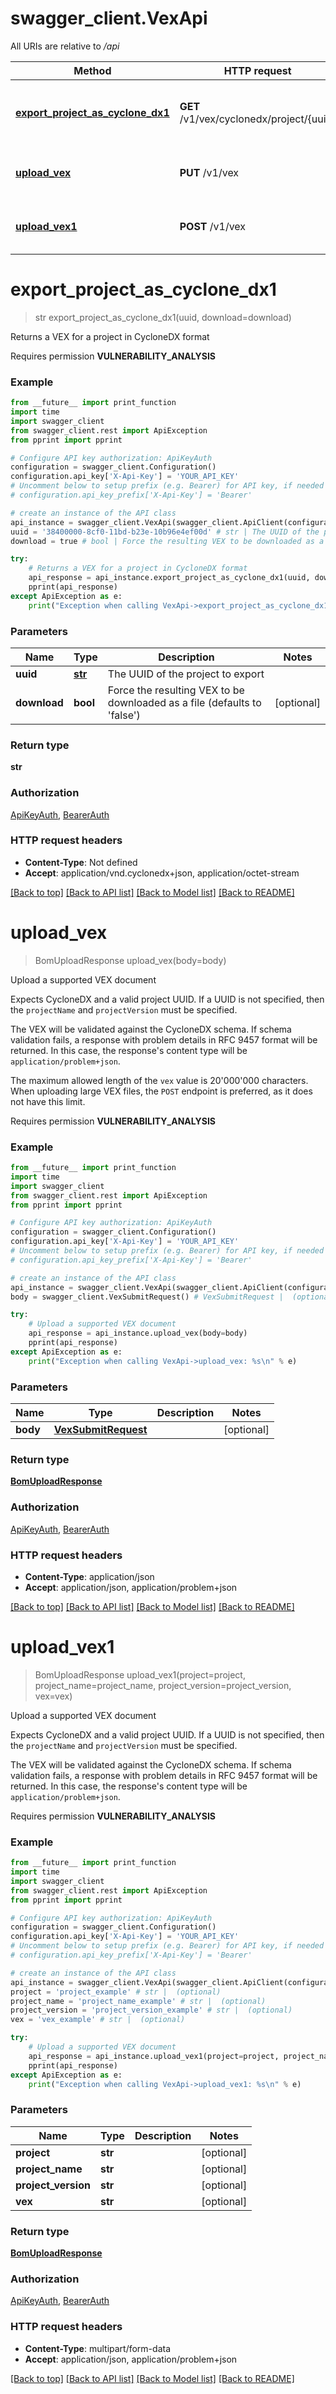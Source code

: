 # swagger_client.VexApi

All URIs are relative to */api*

Method | HTTP request | Description
------------- | ------------- | -------------
[**export_project_as_cyclone_dx1**](VexApi.md#export_project_as_cyclone_dx1) | **GET** /v1/vex/cyclonedx/project/{uuid} | Returns a VEX for a project in CycloneDX format
[**upload_vex**](VexApi.md#upload_vex) | **PUT** /v1/vex | Upload a supported VEX document
[**upload_vex1**](VexApi.md#upload_vex1) | **POST** /v1/vex | Upload a supported VEX document

# **export_project_as_cyclone_dx1**
> str export_project_as_cyclone_dx1(uuid, download=download)

Returns a VEX for a project in CycloneDX format

<p>Requires permission <strong>VULNERABILITY_ANALYSIS</strong></p>

### Example
```python
from __future__ import print_function
import time
import swagger_client
from swagger_client.rest import ApiException
from pprint import pprint

# Configure API key authorization: ApiKeyAuth
configuration = swagger_client.Configuration()
configuration.api_key['X-Api-Key'] = 'YOUR_API_KEY'
# Uncomment below to setup prefix (e.g. Bearer) for API key, if needed
# configuration.api_key_prefix['X-Api-Key'] = 'Bearer'

# create an instance of the API class
api_instance = swagger_client.VexApi(swagger_client.ApiClient(configuration))
uuid = '38400000-8cf0-11bd-b23e-10b96e4ef00d' # str | The UUID of the project to export
download = true # bool | Force the resulting VEX to be downloaded as a file (defaults to 'false') (optional)

try:
    # Returns a VEX for a project in CycloneDX format
    api_response = api_instance.export_project_as_cyclone_dx1(uuid, download=download)
    pprint(api_response)
except ApiException as e:
    print("Exception when calling VexApi->export_project_as_cyclone_dx1: %s\n" % e)
```

### Parameters

Name | Type | Description  | Notes
------------- | ------------- | ------------- | -------------
 **uuid** | [**str**](.md)| The UUID of the project to export | 
 **download** | **bool**| Force the resulting VEX to be downloaded as a file (defaults to &#x27;false&#x27;) | [optional] 

### Return type

**str**

### Authorization

[ApiKeyAuth](../README.md#ApiKeyAuth), [BearerAuth](../README.md#BearerAuth)

### HTTP request headers

 - **Content-Type**: Not defined
 - **Accept**: application/vnd.cyclonedx+json, application/octet-stream

[[Back to top]](#) [[Back to API list]](../README.md#documentation-for-api-endpoints) [[Back to Model list]](../README.md#documentation-for-models) [[Back to README]](../README.md)

# **upload_vex**
> BomUploadResponse upload_vex(body=body)

Upload a supported VEX document

<p>   Expects CycloneDX and a valid project UUID. If a UUID is not specified,   then the <code>projectName</code> and <code>projectVersion</code> must be specified. </p> <p>   The VEX will be validated against the CycloneDX schema. If schema validation fails,   a response with problem details in RFC 9457 format will be returned. In this case,   the response's content type will be <code>application/problem+json</code>. </p> <p>   The maximum allowed length of the <code>vex</code> value is 20'000'000 characters.   When uploading large VEX files, the <code>POST</code> endpoint is preferred,   as it does not have this limit. </p> <p>Requires permission <strong>VULNERABILITY_ANALYSIS</strong></p>

### Example
```python
from __future__ import print_function
import time
import swagger_client
from swagger_client.rest import ApiException
from pprint import pprint

# Configure API key authorization: ApiKeyAuth
configuration = swagger_client.Configuration()
configuration.api_key['X-Api-Key'] = 'YOUR_API_KEY'
# Uncomment below to setup prefix (e.g. Bearer) for API key, if needed
# configuration.api_key_prefix['X-Api-Key'] = 'Bearer'

# create an instance of the API class
api_instance = swagger_client.VexApi(swagger_client.ApiClient(configuration))
body = swagger_client.VexSubmitRequest() # VexSubmitRequest |  (optional)

try:
    # Upload a supported VEX document
    api_response = api_instance.upload_vex(body=body)
    pprint(api_response)
except ApiException as e:
    print("Exception when calling VexApi->upload_vex: %s\n" % e)
```

### Parameters

Name | Type | Description  | Notes
------------- | ------------- | ------------- | -------------
 **body** | [**VexSubmitRequest**](VexSubmitRequest.md)|  | [optional] 

### Return type

[**BomUploadResponse**](BomUploadResponse.md)

### Authorization

[ApiKeyAuth](../README.md#ApiKeyAuth), [BearerAuth](../README.md#BearerAuth)

### HTTP request headers

 - **Content-Type**: application/json
 - **Accept**: application/json, application/problem+json

[[Back to top]](#) [[Back to API list]](../README.md#documentation-for-api-endpoints) [[Back to Model list]](../README.md#documentation-for-models) [[Back to README]](../README.md)

# **upload_vex1**
> BomUploadResponse upload_vex1(project=project, project_name=project_name, project_version=project_version, vex=vex)

Upload a supported VEX document

<p>   Expects CycloneDX and a valid project UUID. If a UUID is not specified,   then the <code>projectName</code> and <code>projectVersion</code> must be specified. </p> <p>   The VEX will be validated against the CycloneDX schema. If schema validation fails,   a response with problem details in RFC 9457 format will be returned. In this case,   the response's content type will be <code>application/problem+json</code>. </p> <p>Requires permission <strong>VULNERABILITY_ANALYSIS</strong></p>

### Example
```python
from __future__ import print_function
import time
import swagger_client
from swagger_client.rest import ApiException
from pprint import pprint

# Configure API key authorization: ApiKeyAuth
configuration = swagger_client.Configuration()
configuration.api_key['X-Api-Key'] = 'YOUR_API_KEY'
# Uncomment below to setup prefix (e.g. Bearer) for API key, if needed
# configuration.api_key_prefix['X-Api-Key'] = 'Bearer'

# create an instance of the API class
api_instance = swagger_client.VexApi(swagger_client.ApiClient(configuration))
project = 'project_example' # str |  (optional)
project_name = 'project_name_example' # str |  (optional)
project_version = 'project_version_example' # str |  (optional)
vex = 'vex_example' # str |  (optional)

try:
    # Upload a supported VEX document
    api_response = api_instance.upload_vex1(project=project, project_name=project_name, project_version=project_version, vex=vex)
    pprint(api_response)
except ApiException as e:
    print("Exception when calling VexApi->upload_vex1: %s\n" % e)
```

### Parameters

Name | Type | Description  | Notes
------------- | ------------- | ------------- | -------------
 **project** | **str**|  | [optional] 
 **project_name** | **str**|  | [optional] 
 **project_version** | **str**|  | [optional] 
 **vex** | **str**|  | [optional] 

### Return type

[**BomUploadResponse**](BomUploadResponse.md)

### Authorization

[ApiKeyAuth](../README.md#ApiKeyAuth), [BearerAuth](../README.md#BearerAuth)

### HTTP request headers

 - **Content-Type**: multipart/form-data
 - **Accept**: application/json, application/problem+json

[[Back to top]](#) [[Back to API list]](../README.md#documentation-for-api-endpoints) [[Back to Model list]](../README.md#documentation-for-models) [[Back to README]](../README.md)


